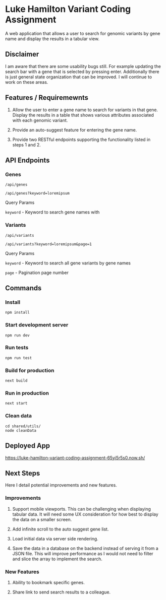 # Luke Hamilton Variant Coding Assignment

A web application that allows a user to search for genomic variants by gene name and display the results in a tabular view.

## Disclaimer

I am aware that there are some usability bugs still. For example updating the search bar with a gene that is selected by pressing enter. Additionally there is just general state organization that can be improved. I will continue to work on these areas.

## Features / Requiremewnts

1. Allow the user to enter a gene name to search for variants in that gene. Display the results in a table that shows various attributes associated with each genomic variant.

2. Provide an auto-suggest feature for entering the gene name.

3. Provide two RESTful endpoints supporting the functionality listed in steps 1 and 2.

## API Endpoints

### Genes

`/api/genes`

`/api/genes?keyword=loremipsum`

Query Params

`keyword` - Keyword to search gene names with

### Variants

`/api/variants`

`/api/variants?keyword=loremipsum&page=1`

Query Params

`keyword` - Keyword to search all gene variants by gene names

`page` - Pagination page number

## Commands

### Install

`npm install`

### Start development server

`npm run dev`

### Run tests

`npm run test`

### Build for production

`next build`

### Run in production

`next start`

### Clean data

```
cd shared/utils/
node cleanData
```

## Deployed App

https://luke-hamilton-variant-coding-assignment-65yi5r5s0.now.sh/

## Next Steps

Here I detail potential improvements and new features.

### Improvements

1. Support mobile viewports. This can be challenging when displaying tabular data. It will need some UX consideration for how best to display the data on a smaller screen.

2. Add infinite scroll to the auto suggest gene list.

3. Load initial data via server side rendering.

4. Save the data in a database on the backend instead of serving it from a JSON file. This will improve performance as I would not need to filter and slice the array to implement the search.

### New Features

1. Ability to bookmark specific genes.

2. Share link to send search results to a colleague.
